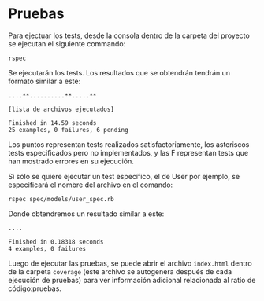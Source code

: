 # Pruebas

Para ejectuar los tests, desde la consola dentro de la carpeta del proyecto se ejecutan el siguiente commando:

    rspec

Se ejecutarán los tests. Los resultados que se obtendrán tendrán un formato similar a este:

    ....**..........**.....**

    [lista de archivos ejecutados]

    Finished in 14.59 seconds
    25 examples, 0 failures, 6 pending

Los puntos representan tests realizados satisfactoriamente, los asteriscos tests especificados pero no implementados, y las F representan tests que han mostrado errores en su ejecución.

Si sólo se quiere ejecutar un test específico, el de User por ejemplo, se especificará el nombre del archivo en el comando:

    rspec spec/models/user_spec.rb

Donde obtendremos un resultado similar a este:
    
    ....

    Finished in 0.18318 seconds
    4 examples, 0 failures

Luego de ejecutar las pruebas, se puede abrir el archivo `index.html` dentro de la carpeta `coverage` (este archivo se autogenera después de cada ejecución de pruebas) para ver información adicional relacionada al ratio de código:pruebas.
